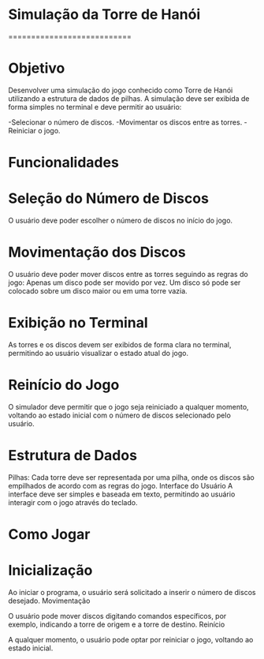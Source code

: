 Simulação da Torre de Hanói
===========================
===========================

Objetivo
========
Desenvolver uma simulação do jogo conhecido como Torre de Hanói utilizando a estrutura de dados de pilhas. A simulação deve ser exibida de forma simples no terminal e deve permitir ao usuário:

-Selecionar o número de discos.
-Movimentar os discos entre as torres.
-Reiniciar o jogo.

Funcionalidades
===============
Seleção do Número de Discos
===========================
O usuário deve poder escolher o número de discos no início do jogo.

Movimentação dos Discos
======================
O usuário deve poder mover discos entre as torres seguindo as regras do jogo:
Apenas um disco pode ser movido por vez.
Um disco só pode ser colocado sobre um disco maior ou em uma torre vazia.

Exibição no Terminal
====================
As torres e os discos devem ser exibidos de forma clara no terminal, permitindo ao usuário visualizar o estado atual do jogo.

Reinício do Jogo
================
O simulador deve permitir que o jogo seja reiniciado a qualquer momento, voltando ao estado inicial com o número de discos selecionado pelo usuário.

Estrutura de Dados
==================
Pilhas: Cada torre deve ser representada por uma pilha, onde os discos são empilhados de acordo com as regras do jogo.
Interface do Usuário
A interface deve ser simples e baseada em texto, permitindo ao usuário interagir com o jogo através do teclado.

Como Jogar
==========

Inicialização
=============
Ao iniciar o programa, o usuário será solicitado a inserir o número de discos desejado.
Movimentação

O usuário pode mover discos digitando comandos específicos, por exemplo, indicando a torre de origem e a torre de destino.
Reinício

A qualquer momento, o usuário pode optar por reiniciar o jogo, voltando ao estado inicial.
